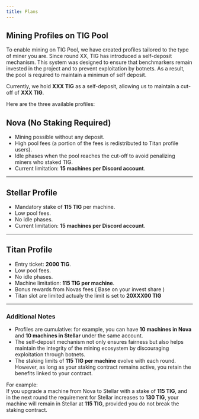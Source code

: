 ```yaml
---
title: Plans
---
```


## Mining Profiles on TIG Pool  

To enable mining on TIG Pool, we have created profiles tailored to the type of miner you are. Since round XX, TIG has introduced a self-deposit mechanism. This system was designed to ensure that benchmarkers remain invested in the project and to prevent exploitation by botnets. As a result, the pool is required to maintain a minimun of self deposit.  

Currently, we hold **XXX TIG** as a self-deposit, allowing us to maintain a cut-off of **XXX TIG**.  

Here are the three available profiles:  

## **Nova (No Staking Required)**  

- Mining possible without any deposit.  
- High pool fees (a portion of the fees is redistributed to Titan profile users).  
- Idle phases when the pool reaches the cut-off to avoid penalizing miners who staked TIG.  
- Current limitation: **15 machines per Discord account**.  

---

## **Stellar Profile**  

- Mandatory stake of **115 TIG** per machine.  
- Low pool fees.  
- No idle phases.  
- Current limitation: **15 machines per Discord account**.  

---

## **Titan Profile**  

- Entry ticket: **2000 TIG**.  
- Low pool fees.  
- No idle phases.  
- Machine limitation: **115 TIG per machine**. 
- Bonus rewards from Novas fees ( Base on your invest share )
- Titan slot are limited actualy the limit is set to **20XXX00 TIG**

---

### Additional Notes  

- Profiles are cumulative: for example, you can have **10 machines in Nova** and **10 machines in Stellar** under the same account.  
- The self-deposit mechanism not only ensures fairness but also helps maintain the integrity of the mining ecosystem by discouraging exploitation through botnets.  
- The staking limits of **115 TIG per machine** evolve with each round. However, as long as your staking contract remains active, you retain the benefits linked to your contract.  

For example:  
If you upgrade a machine from Nova to Stellar with a stake of **115 TIG**, and in the next round the requirement for Stellar increases to **130 TIG**, your machine will remain in Stellar at **115 TIG**, provided you do not break the staking contract.  
